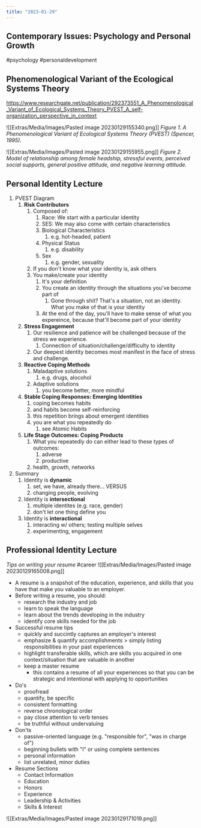 ```yaml
---
title: "2023-01-29"
---
```

## Contemporary Issues: Psychology and Personal Growth
#psychology #personaldevelopment 
## Phenomenological Variant of the Ecological Systems Theory
https://www.researchgate.net/publication/292373551_A_Phenomenological_Variant_of_Ecological_Systems_Theory_PVEST_A_self-organization_perspective_in_context

![[Extras/Media/Images/Pasted image 20230129155340.png]]
*Figure 1. A Phenomenological Variant of Ecological Systems Theory (PVEST) (Spencer, 1995).*

![[Extras/Media/Images/Pasted image 20230129155955.png]]
*Figure 2. Model of relationship among female headship, stressful events, perceived social supports, general positive attitude, and negative learning attitude.*

## Personal Identity Lecture
1. PVEST Diagram
	1. **Risk Contributors** 
		1. Composed of:
			1. Race: We start with a particular identity
			2. SES: We may also come with certain characteristics
			3. Biological Characteristics
				1. e.g. hot-headed, patient
			4. Physical Status
				1. e.g. disability
			5. Sex
				1. e.g. gender, sexuality
		2. If you don't know what your identity is, ask others
		3. You make/create your identity
			1. It's your definition
			2. You create an identity through the situations you've become part of
				1. Gone through shit? That's a situation, not an identity. What you make of that is your identity
			3. At the end of the day, you'll have to make sense of what you expereince, because that'll become part of your identity
	2. **Stress Engagement**
		1. Our resilience and patience will be challenged because of the stress we experience.
			1. Connection of situation/challenge/difficulty to identity
		2. Our deepest identity becomes most manifest in the face of stress and challenge.
	4. **Reactive Coping Methods**
		1. Maladaptive solutions
			1. e.g. drugs, alocohol
		2. Adaptive solutions
			1. you become better, more mindful
	5. **Stable Coping Responses: Emerging Identities**
		1. coping becomes habits
		2. and habits become self-reinforcing
		3. this repetition brings about emergent identities
		4. you are what you repeatedly do
			1. see Atomic Habits
	6. **Life Stage Outcomes: Coping Products**
		1. What you repeatedly do can either lead to these types of outcomes:
			1. adverse
			2. productive
		2. health, growth, networks
1. Summary
	1. Identity is **dynamic**
		1. set, we have, already there... VERSUS
		2. changing people, evolving
	2. Identity is **intersectional**
		1. multiple identites (e.g. race, gender)
		2. don't let one thing define you
	3. Identity is **interactional**
		1. interacting w/ others; testing multiple selves
		2. experimenting, engagement

## Professional Identity Lecture
*Tips on writing your resume*
#career 
![[Extras/Media/Images/Pasted image 20230129165008.png]]

- A resume is a snapshot of the education, experience, and skills that you have that make you valuable to an employer.
- Before writing a resume, you should:
	- research the industry and job
	- learn to speak the language
	- learn about the trends developing in the industry
	- identify core skills needed for the job
- Successful resume tips
	- quickly and succintly captures an employer's interest
	- emphasize & quantify accomplishments > simply listing responsibilities in your past experiences
	- highlight transferable skills, which are skills you acquired in one context/situation that are valuable in another
	- keep a master resume
		- this contains a resume of all your experiences so that you can be strategic and intentional  with applying to opportunities
- Do's
	- proofread
	- quantify, be specific
	- consistent formatting
	- reverse chronological order
	- pay close attention to verb tenses
	- be truthful without undervaluing
- Don'ts
	- passive-oriented language (e.g. "responsible for", "was in charge of")
	- beginning bullets with "I" or using complete sentences
	- personal information
	- list unrelated, minor duties
- Resume Sections
	- Contact Information
	- Education
	- Honors
	- Experience
	- Leadership & Activities
	- Skills & Interest

![[Extras/Media/Images/Pasted image 20230129171019.png]]